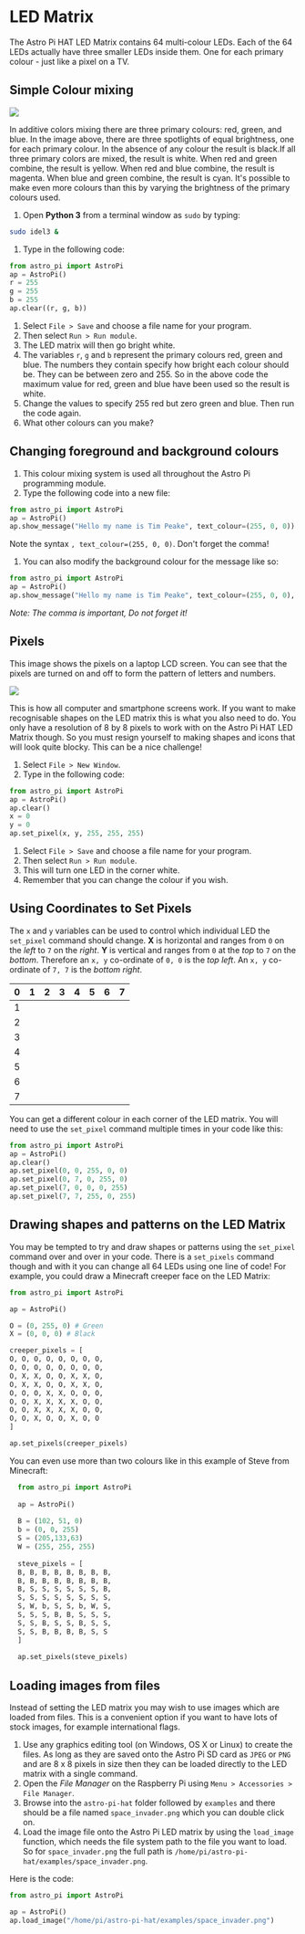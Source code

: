 # LED Matrix

The Astro Pi HAT LED Matrix contains 64 multi-colour LEDs. Each of the 64 LEDs actually have three smaller LEDs inside them. One for each primary colour - just like a pixel on a TV.

## Simple Colour mixing

![](images/additive_color_mixing.png)

In additive colors mixing there are three primary colours: red, green, and blue. In the image above, there are three spotlights of equal brightness, one for each primary colour. In the absence of any colour the result is black.If all three primary colors are mixed, the result is white. When red and green combine, the result is yellow. When red and blue combine, the result is magenta. When blue and green combine, the result is cyan. It's possible to make even more colours than this by varying the brightness of the primary colours used.

1. Open **Python 3** from a terminal window as `sudo` by typing:
  
  ```bash
  sudo idel3 &
  ```

1. Type in the following code:

  ```python
  from astro_pi import AstroPi
  ap = AstroPi()
  r = 255
  g = 255
  b = 255
  ap.clear((r, g, b))
  ```

1. Select `File > Save` and choose a file name for your program.
1. Then select `Run > Run module`.
1. The LED matrix will then go bright white.
1. The variables `r`, `g` and `b` represent the primary colours red, green and blue. The numbers they contain specify how bright each colour should be. They can be between zero and 255. So in the above code the maximum value for red, green and blue have been used so the result is white.
1. Change the values to specify 255 red but zero green and blue. Then run the code again.
1. What other colours can you make?

## Changing foreground and background colours

1. This colour mixing system is used all throughout the Astro Pi programming module.
1. Type the following code into a new file:

  ```python
  from astro_pi import AstroPi
  ap = AstroPi()
  ap.show_message("Hello my name is Tim Peake", text_colour=(255, 0, 0))
  ```

  Note the syntax `, text_colour=(255, 0, 0)`. Don't forget the comma!
  
1. You can also modify the background colour for the message like so:

  ```python
  from astro_pi import AstroPi
  ap = AstroPi()
  ap.show_message("Hello my name is Tim Peake", text_colour=(255, 0, 0), back_colour=(255,255,255))
  ```

  *Note: The comma is important, Do not forget it!*
  
## Pixels

This image shows the pixels on a laptop LCD screen. You can see that the pixels are turned on and off to form the pattern of letters and numbers.

  ![](images/closeup_of_pixels.jpg)

This is how all computer and smartphone screens work. If you want to make recognisable shapes on the LED matrix this is what you also need to do. You only have a resolution of 8 by 8 pixels to work with on the Astro Pi HAT LED Matrix though. So you must resign yourself to making shapes and icons that will look quite blocky. This can be a nice challenge!

1. Select `File > New Window`.
1. Type in the following code:

  ```python
  from astro_pi import AstroPi
  ap = AstroPi()
  ap.clear()
  x = 0
  y = 0
  ap.set_pixel(x, y, 255, 255, 255)
  ```

1. Select `File > Save` and choose a file name for your program.
1. Then select `Run > Run module`.
1. This will turn one LED in the corner white.
1. Remember that you can change the colour if you wish.

## Using Coordinates to Set Pixels

The `x` and `y` variables can be used to control which individual LED the `set_pixel` command should change. **X** is horizontal and ranges from `0` on the *left* to `7` on the *right*. **Y** is vertical and ranges from `0` at the *top* to `7` on the *bottom*. Therefore an `x, y` co-ordinate of `0, 0` is the *top left*. An `x, y` co-ordinate of `7, 7` is the *bottom right*.

  0|1|2|3|4|5|6|7
  ---|---|---|---|---|---|---|---
  1|||||||
  2|||||||
  3|||||||
  4|||||||
  5|||||||
  6|||||||
  7|||||||

You can get a different colour in each corner of the LED matrix. You will need to use the `set_pixel` command multiple times in your code like this:

  ```python
  from astro_pi import AstroPi
  ap = AstroPi()
  ap.clear()
  ap.set_pixel(0, 0, 255, 0, 0)
  ap.set_pixel(0, 7, 0, 255, 0)
  ap.set_pixel(7, 0, 0, 0, 255)
  ap.set_pixel(7, 7, 255, 0, 255)
  ```

## Drawing shapes and patterns on the LED Matrix

You may be tempted to try and draw shapes or patterns using the `set_pixel` command over and over in your code. There is a `set_pixels` command though and with it you can change all 64 LEDs using one line of code! For example, you could draw a Minecraft creeper face on the LED Matrix:

  ```python
  from astro_pi import AstroPi
  
  ap = AstroPi()
  
  O = (0, 255, 0) # Green
  X = (0, 0, 0) # Black
  
  creeper_pixels = [
  O, O, O, O, O, O, O, O,
  O, O, O, O, O, O, O, O,
  O, X, X, O, O, X, X, O,
  O, X, X, O, O, X, X, O,
  O, O, O, X, X, O, O, O,
  O, O, X, X, X, X, O, O,
  O, O, X, X, X, X, O, O,
  O, O, X, O, O, X, O, O
  ]
  
  ap.set_pixels(creeper_pixels)
  ```
You can even use more than two colours like in this example of Steve from Minecraft: 

```python
  from astro_pi import AstroPi
  
  ap = AstroPi()
  
  B = (102, 51, 0)
  b = (0, 0, 255)
  S = (205,133,63)
  W = (255, 255, 255)
  
  steve_pixels = [
  B, B, B, B, B, B, B, B,
  B, B, B, B, B, B, B, B,
  B, S, S, S, S, S, S, B,
  S, S, S, S, S, S, S, S,
  S, W, b, S, S, b, W, S,
  S, S, S, B, B, S, S, S,
  S, S, B, S, S, B, S, S,
  S, S, B, B, B, B, S, S
  ]
  
  ap.set_pixels(steve_pixels)
  ```

## Loading images from files

Instead of setting the LED matrix you may wish to use images which are loaded from files. This is a convenient option if you want to have lots of stock images, for example international flags. 

1. Use any graphics editing tool (on Windows, OS X or Linux) to create the files. As long as they are saved onto the Astro Pi SD card as `JPEG` or `PNG` and are 8 x 8 pixels in size then they can be loaded directly to the LED matrix with a single command.
1. Open the *File Manager* on the Raspberry Pi using `Menu > Accessories > File Manager`.
1. Browse into the `astro-pi-hat` folder followed by `examples` and there should be a file named `space_invader.png` which you can double click on. 
1. Load the image file onto the Astro Pi LED matrix by using the `load_image` function, which needs the file system path to the file you want to load. So for `space_invader.png` the full path is `/home/pi/astro-pi-hat/examples/space_invader.png`.

  Here is the code:

  ```python
  from astro_pi import AstroPi
  
  ap = AstroPi()
  ap.load_image("/home/pi/astro-pi-hat/examples/space_invader.png")
  ```
